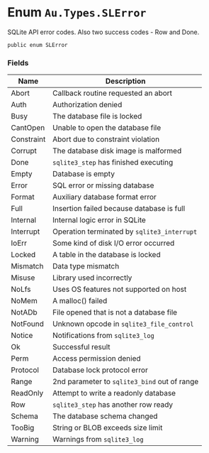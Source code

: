 # Enum `Au.Types.SLError`

SQLite API error codes. Also two success codes - Row and Done.

```
public enum SLError
```

### Fields

| Name | Description |
| --- | --- |
| Abort | Callback routine requested an abort |
| Auth | Authorization denied |
| Busy | The database file is locked |
| CantOpen | Unable to open the database file |
| Constraint | Abort due to constraint violation |
| Corrupt | The database disk image is malformed |
| Done | `sqlite3_step` has finished executing |
| Empty | Database is empty |
| Error | SQL error or missing database |
| Format | Auxiliary database format error |
| Full | Insertion failed because database is full |
| Internal | Internal logic error in SQLite |
| Interrupt | Operation terminated by `sqlite3_interrupt` |
| IoErr | Some kind of disk I/O error occurred |
| Locked | A table in the database is locked |
| Mismatch | Data type mismatch |
| Misuse | Library used incorrectly |
| NoLfs | Uses OS features not supported on host |
| NoMem | A malloc() failed |
| NotADb | File opened that is not a database file |
| NotFound | Unknown opcode in `sqlite3_file_control` |
| Notice | Notifications from `sqlite3_log` |
| Ok | Successful result |
| Perm | Access permission denied |
| Protocol | Database lock protocol error |
| Range | 2nd parameter to `sqlite3_bind` out of range |
| ReadOnly | Attempt to write a readonly database |
| Row | `sqlite3_step` has another row ready |
| Schema | The database schema changed |
| TooBig | String or BLOB exceeds size limit |
| Warning | Warnings from `sqlite3_log` |